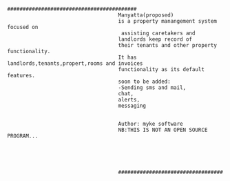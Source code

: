 
                                    ##########################################
                                        Manyatta(proposed)
                                        is a property manangement system focused on
                                         assisting caretakers and
                                        landlords keep record of
                                        their tenants and other property functionality.
                                        It has landlords,tenants,propert,rooms and invoices
                                        functionality as its default features.
                                        soon to be added:
                                        -Sending sms and mail,
                                        chat,
                                        alerts,
                                        messaging


                                        Author: myke software
                                        NB:THIS IS NOT AN OPEN SOURCE PROGRAM...





                                        ##################################

